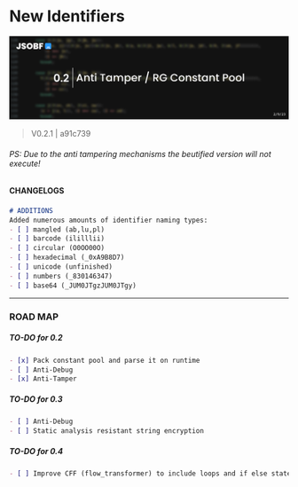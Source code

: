 
# New Identifiers
<img src="https://github.com/jsobf/samples/blob/main/archive/v2/assets/0.2_banner.png?raw=true"></img>
> V0.2.1 | a91c739
###### PS: Due to the anti tampering mechanisms the beutified version will not execute!
#### CHANGELOGS
```md
# ADDITIONS 
Added numerous amounts of identifier naming types:
- [ ] mangled (ab,lu,pl)
- [ ] barcode (ililllii)
- [ ] circular (O0OO00O)
- [ ] hexadecimal (_0xA9B8D7)
- [ ] unicode (unfinished)
- [ ] numbers (_830146347)
- [ ] base64 (_JUM0JTgzJUM0JTgy)
```
---
### ROAD MAP
##### TO-DO for 0.2
```md
- [x] Pack constant pool and parse it on runtime
- [ ] Anti-Debug
- [x] Anti-Tamper
```

##### TO-DO for 0.3
```md
- [ ] Anti-Debug
- [ ] Static analysis resistant string encryption
```

##### TO-DO for 0.4
```md
- [ ] Improve CFF (flow_transformer) to include loops and if else statements
```
